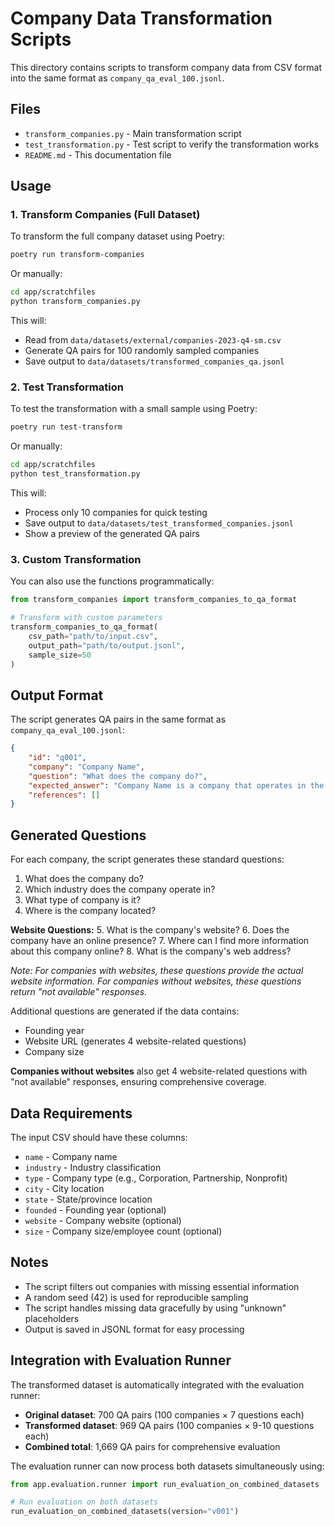 # Company Data Transformation Scripts

This directory contains scripts to transform company data from CSV format into the same format as `company_qa_eval_100.jsonl`.

## Files

- `transform_companies.py` - Main transformation script
- `test_transformation.py` - Test script to verify the transformation works
- `README.md` - This documentation file

## Usage

### 1. Transform Companies (Full Dataset)

To transform the full company dataset using Poetry:

```bash
poetry run transform-companies
```

Or manually:
```bash
cd app/scratchfiles
python transform_companies.py
```

This will:
- Read from `data/datasets/external/companies-2023-q4-sm.csv`
- Generate QA pairs for 100 randomly sampled companies
- Save output to `data/datasets/transformed_companies_qa.jsonl`

### 2. Test Transformation

To test the transformation with a small sample using Poetry:

```bash
poetry run test-transform
```

Or manually:
```bash
cd app/scratchfiles
python test_transformation.py
```

This will:
- Process only 10 companies for quick testing
- Save output to `data/datasets/test_transformed_companies.jsonl`
- Show a preview of the generated QA pairs

### 3. Custom Transformation

You can also use the functions programmatically:

```python
from transform_companies import transform_companies_to_qa_format

# Transform with custom parameters
transform_companies_to_qa_format(
    csv_path="path/to/input.csv",
    output_path="path/to/output.jsonl",
    sample_size=50
)
```

## Output Format

The script generates QA pairs in the same format as `company_qa_eval_100.jsonl`:

```json
{
    "id": "q001",
    "company": "Company Name",
    "question": "What does the company do?",
    "expected_answer": "Company Name is a company that operates in the industry industry, specializing in company_type.",
    "references": []
}
```

## Generated Questions

For each company, the script generates these standard questions:
1. What does the company do?
2. Which industry does the company operate in?
3. What type of company is it?
4. Where is the company located?

**Website Questions:**
5. What is the company's website?
6. Does the company have an online presence?
7. Where can I find more information about this company online?
8. What is the company's web address?

*Note: For companies with websites, these questions provide the actual website information. For companies without websites, these questions return "not available" responses.*

Additional questions are generated if the data contains:
- Founding year
- Website URL (generates 4 website-related questions)
- Company size

**Companies without websites** also get 4 website-related questions with "not available" responses, ensuring comprehensive coverage.

## Data Requirements

The input CSV should have these columns:
- `name` - Company name
- `industry` - Industry classification
- `type` - Company type (e.g., Corporation, Partnership, Nonprofit)
- `city` - City location
- `state` - State/province location
- `founded` - Founding year (optional)
- `website` - Company website (optional)
- `size` - Company size/employee count (optional)

## Notes

- The script filters out companies with missing essential information
- A random seed (42) is used for reproducible sampling
- The script handles missing data gracefully by using "unknown" placeholders
- Output is saved in JSONL format for easy processing

## Integration with Evaluation Runner

The transformed dataset is automatically integrated with the evaluation runner:

- **Original dataset**: 700 QA pairs (100 companies × 7 questions each)
- **Transformed dataset**: 969 QA pairs (100 companies × 9-10 questions each)
- **Combined total**: 1,669 QA pairs for comprehensive evaluation

The evaluation runner can now process both datasets simultaneously using:
```python
from app.evaluation.runner import run_evaluation_on_combined_datasets

# Run evaluation on both datasets
run_evaluation_on_combined_datasets(version="v001")
```
